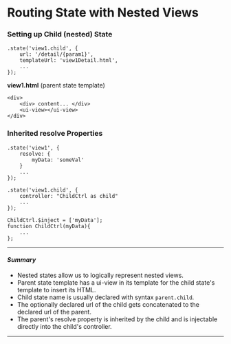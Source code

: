 # Routing State with Nested Views
### Setting up Child (nested) State
```
.state('view1.child', {
    url: '/detail/{param1}',
    templateUrl: 'view1Detail.html',
    ...
});
```
__view1.html__ (parent state template)
```
<div>
    <div> content... </div>
    <ui-view></ui-view>
</div>
```
### Inherited resolve Properties
```
.state('view1', {
    resolve: {
        myData: 'someVal'
    }
    ...
});
```
```
.state('view1.child', {
    controller: "ChildCtrl as child"
    ...
});
```
```
ChildCtrl.$inject = ['myData'];
function ChildCtrl(myData){
    ...
};
```
***
#### _Summary_
* Nested states allow us to logically represent nested views.
* Parent state template has a ui-view in its template for the child state's template to insert its HTML.
* Child state name is usually declared with syntax `parent.child`.
* The optionally declared url of the child gets concatenated to the declared url of the parent.
* The parent's resolve property is inherited by the child and is injectable directly into the child's controller.
***